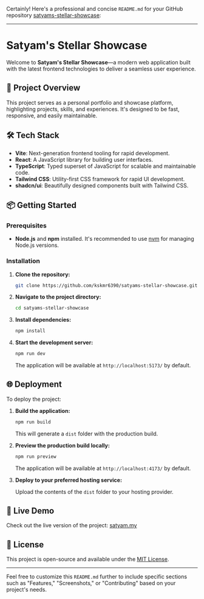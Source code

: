 Certainly! Here's a professional and concise `README.md` for your GitHub repository [satyams-stellar-showcase](https://github.com/kskmr6390/satyams-stellar-showcase):

---

# Satyam's Stellar Showcase

Welcome to **Satyam's Stellar Showcase**—a modern web application built with the latest frontend technologies to deliver a seamless user experience.

## 🚀 Project Overview

This project serves as a personal portfolio and showcase platform, highlighting projects, skills, and experiences. It's designed to be fast, responsive, and easily maintainable.

## 🛠️ Tech Stack

* **Vite**: Next-generation frontend tooling for rapid development.
* **React**: A JavaScript library for building user interfaces.
* **TypeScript**: Typed superset of JavaScript for scalable and maintainable code.
* **Tailwind CSS**: Utility-first CSS framework for rapid UI development.
* **shadcn/ui**: Beautifully designed components built with Tailwind CSS.

## 📦 Getting Started

### Prerequisites

* **Node.js** and **npm** installed. It's recommended to use [nvm](https://github.com/nvm-sh/nvm#installing-and-updating) for managing Node.js versions.

### Installation

1. **Clone the repository:**

   ```bash
   git clone https://github.com/kskmr6390/satyams-stellar-showcase.git
   ```

2. **Navigate to the project directory:**

   ```bash
   cd satyams-stellar-showcase
   ```

3. **Install dependencies:**

   ```bash
   npm install
   ```

4. **Start the development server:**

   ```bash
   npm run dev
   ```

   The application will be available at `http://localhost:5173/` by default.

## 🌐 Deployment

To deploy the project:

1. **Build the application:**

   ```bash
   npm run build
   ```

   This will generate a `dist` folder with the production build.

2. **Preview the production build locally:**

   ```bash
   npm run preview
   ```

   The application will be available at `http://localhost:4173/` by default.

3. **Deploy to your preferred hosting service:**

   Upload the contents of the `dist` folder to your hosting provider.

## 🔗 Live Demo

Check out the live version of the project: [satyam.my](https://satyam.my)

## 📄 License

This project is open-source and available under the [MIT License](LICENSE).

---

Feel free to customize this `README.md` further to include specific sections such as "Features," "Screenshots," or "Contributing" based on your project's needs.

